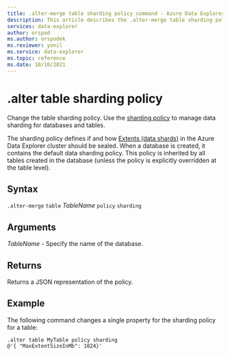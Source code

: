 ```yaml
---
title: .alter-merge table sharding policy command - Azure Data Explorer
description: This article describes the .alter-merge table sharding policy command in Azure Data Explorer.
services: data-explorer
author: orspod
ms.author: orspodek
ms.reviewer: yonil
ms.service: data-explorer
ms.topic: reference
ms.date: 10/10/2021
---
```

# .alter table sharding policy

Change the table sharding policy. Use the [sharding policy](../management/shardingpolicy.md) to manage data sharding for databases and tables.  

The sharding policy defines if and how [Extents (data shards)](../management/extents-overview.md) in the Azure Data Explorer cluster should be sealed. When a database is created, it contains the default data sharding policy. This policy is inherited by all tables created in the database (unless the policy is explicitly overridden at the table level).

## Syntax

`.alter-merge` `table` *TableName* `policy` `sharding`

## Arguments

*TableName* - Specify the name of the database. 

## Returns

Returns a JSON representation of the policy.

## Example

The following command changes a single property for the sharding policy for a table:

```kusto
.alter table MyTable policy sharding 
@'{ "MaxExtentSizeInMb": 1024}'
```